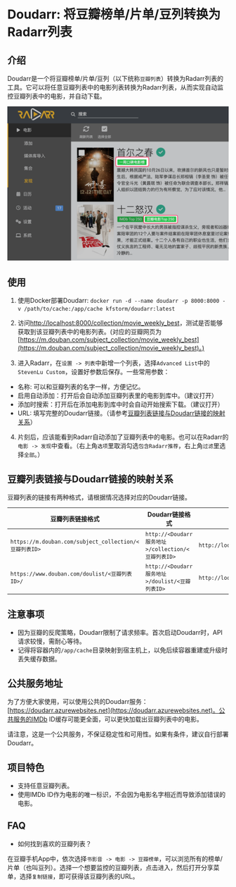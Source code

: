 # Doudarr: 将豆瓣榜单/片单/豆列转换为Radarr列表

## 介绍

Doudarr是一个将豆瓣榜单/片单/豆列（以下统称`豆瓣列表`）转换为Radarr列表的工具。它可以将任意豆瓣列表中的电影列表转换为Radarr列表，从而实现自动监控豆瓣列表中的电影，并自动下载。

![Cover](res/cover.png)

## 使用

1. 使用Docker部署Doudarr: `docker run -d --name doudarr -p 8000:8000 -v /path/to/cache:/app/cache kfstorm/doudarr:latest`

2. 访问[http://localhost:8000/collection/movie_weekly_best](http://localhost:8000/collection/movie_weekly_best)，测试是否能够获取到该豆瓣列表中的电影列表。(对应的豆瓣网页为[https://m.douban.com/subject_collection/movie_weekly_best](https://m.douban.com/subject_collection/movie_weekly_best)。)

3. 进入Radarr，在`设置 -> 列表`中新增一个列表，选择`Advanced List`中的`StevenLu Custom`，设置好参数后保存。一些常用参数：

* 名称: 可以和豆瓣列表的名字一样，方便记忆。
* 启用自动添加：打开后会自动添加豆瓣列表里的电影到库中。（建议打开）
* 添加时搜索：打开后在添加电影到库中时会自动开始搜索下载。（建议打开）
* URL: 填写完整的Doudarr链接。（请参考[豆瓣列表链接与Doudarr链接的映射关系](#豆瓣列表链接与doudarr链接的映射关系)）

4. 片刻后，应该能看到Radarr自动添加了豆瓣列表中的电影。也可以在Radarr的`电影 -> 发现`中查看。（右上角`选项`里取消勾选`包含Radarr推荐`，右上角`过滤`里选择`全部`。）

## 豆瓣列表链接与Doudarr链接的映射关系

豆瓣列表的链接有两种格式，请根据情况选择对应的Doudarr链接。

| 豆瓣列表链接格式 | Doudarr链接格式 | Doudarr链接示例 |
| --- | --- | --- |
| `https://m.douban.com/subject_collection/<豆瓣列表ID>` | `http://<Doudarr服务地址>/collection/<豆瓣列表ID>` | `http://localhost:8000/collection/movie_weekly_best` |
| `https://www.douban.com/doulist/<豆瓣列表ID>/` | `http://<Doudarr服务地址>/doulist/<豆瓣列表ID>` | `http://localhost:8000/doulist/43556565` |

## 注意事项

* 因为豆瓣的反爬策略，Doudarr限制了请求频率。首次启动Doudarr时，API请求较慢，需耐心等待。
* 记得将容器内的`/app/cache`目录映射到宿主机上，以免后续容器重建或升级时丢失缓存数据。

## 公共服务地址

为了方便大家使用，可以使用公共的Doudarr服务：[https://doudarr.azurewebsites.net](https://doudarr.azurewebsites.net)。公共服务的IMDb ID缓存可能更全面，可以更快加载出豆瓣列表中的电影。

请注意，这是一个公共服务，不保证稳定性和可用性。如果有条件，建议自行部署Doudarr。

## 项目特色

* 支持任意豆瓣列表。
* 使用IMDb ID作为电影的唯一标识，不会因为电影名字相近而导致添加错误的电影。

## FAQ

* 如何找到喜欢的豆瓣列表？

在豆瓣手机App中，依次选择`书影音 -> 电影 -> 豆瓣榜单`，可以浏览所有的榜单/片单（也叫豆列）。选择一个想要监控的豆瓣列表，点击进入，然后打开分享菜单，选择`复制链接`，即可获得该豆瓣列表的URL。
